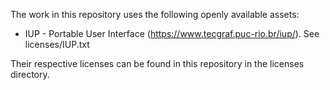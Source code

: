 The work in this repository uses the following openly available assets:


 - IUP - Portable User Interface (https://www.tecgraf.puc-rio.br/iup/). See licenses/IUP.txt
 


Their respective licenses can be found in this repository in the licenses directory.